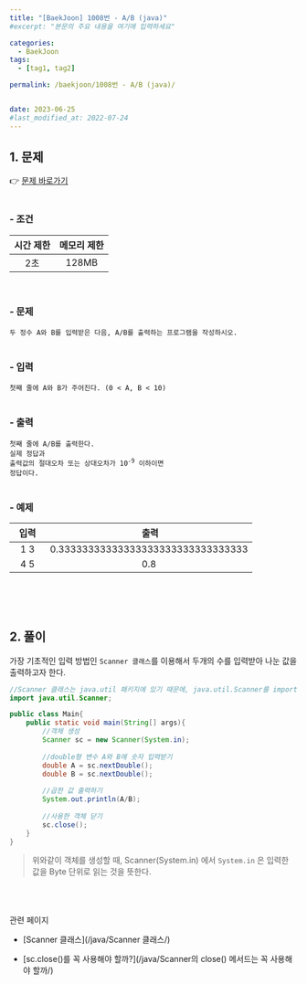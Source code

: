 ```yaml
---
title: "[BaekJoon] 1008번 - A/B (java)"
#excerpt: "본문의 주요 내용을 여기에 입력하세요"

categories:
  - BaekJoon
tags:
  - [tag1, tag2]

permalink: /baekjoon/1008번 - A/B (java)/


date: 2023-06-25
#last_modified_at: 2022-07-24
---
```


## 1. 문제
👉 [문제 바로가기](https://www.acmicpc.net/problem/1008)<br><br>
###  - 조건
  
| 시간 제한 | 메모리 제한 |
|:--------:|:--------:|
|2초|128MB|

<br>

### - 문제
```두 정수 A와 B를 입력받은 다음, A/B를 출력하는 프로그램을 작성하시오.```
<br><br>

### - 입력
```첫째 줄에 A와 B가 주어진다. (0 < A, B < 10)```
<br><br>

### - 출력

<code>첫째 줄에 A/B를 출력한다.</code> <br>
<code>실제 정답과 출력값의 절대오차 또는 상대오차가 10<sup>-9</sup> 이하이면 정답이다.</code>
<br><br>

### - 예제
  
| &nbsp;&nbsp;입력&nbsp;&nbsp; | &nbsp;&nbsp; 출력&nbsp;&nbsp; |
|:--------:|:--------:|
|1 3|0.33333333333333333333333333333333|
|4 5|0.8|
  
<br><br><br>


## 2. 풀이
가장 기초적인 입력 방법인 `Scanner 클래스`를 이용해서 두개의 수를 입력받아 나눈 값을 출력하고자 한다.
<br>
```java
//Scanner 클래스는 java.util 패키지에 있기 때문에, java.util.Scanner를 import 해준다.
import java.util.Scanner;

public class Main{
    public static void main(String[] args){
        //객체 생성
        Scanner sc = new Scanner(System.in);
        
        //double형 변수 A와 B에 숫자 입력받기
        double A = sc.nextDouble();
        double B = sc.nextDouble();
        
        //곱한 값 출력하기
        System.out.println(A/B);
        
        //사용한 객체 닫기
        sc.close();
    }
}
```
> 위와같이 객체를 생성할 때, Scanner(System.in) 에서 `System.in` 은 입력한 값을 Byte 단위로 읽는 것을 뜻한다.

<br><br><br>
<span class="color">관련 페이지</span><br>
- [Scanner 클래스](/java/Scanner 클래스/)

- [sc.close()를 꼭 사용해야 할까?](/java/Scanner의 close() 메서드는 꼭 사용해야 할까/)


<br><br><br>